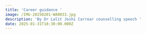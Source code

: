 ```yaml
---
title: 'Career guidance '
image: /IMG-20250201-WA0033.jpg
description: 'By Dr Lalit Joshi Carrear counselling speech '
date: 2025-01-31T18:30:00.000Z
---
```

